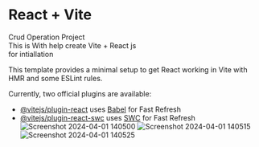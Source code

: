 # React + Vite


Crud Operation Project  
This is With help create Vite + React js  
for intiallation 

This template provides a minimal setup to get React working in Vite with HMR and some ESLint rules.

Currently, two official plugins are available:

- [@vitejs/plugin-react](https://github.com/vitejs/vite-plugin-react/blob/main/packages/plugin-react/README.md) uses [Babel](https://babeljs.io/) for Fast Refresh
- [@vitejs/plugin-react-swc](https://github.com/vitejs/vite-plugin-react-swc) uses [SWC](https://swc.rs/) for Fast Refresh
![Screenshot 2024-04-01 140500](https://github.com/dkpatil707/CrudOperation/assets/157799030/6029211c-21d3-469f-8426-15365e90fc57)
![Screenshot 2024-04-01 140515](https://github.com/dkpatil707/CrudOperation/assets/157799030/57524ad9-9f94-4d27-92c7-0f41f6a5ccb1)
![Screenshot 2024-04-01 140525](https://github.com/dkpatil707/CrudOperation/assets/157799030/6204daba-5f14-4563-95d8-0bfe887010d4)
